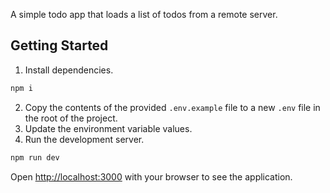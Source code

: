 A simple todo app that loads a list of todos from a remote server.

## Getting Started

1. Install dependencies.

```bash
npm i
```

2. Copy the contents of the provided `.env.example` file to a new `.env` file in the root of the project.
3. Update the environment variable values.
4. Run the development server.

```bash
npm run dev
```

Open [http://localhost:3000](http://localhost:3000) with your browser to see the application.
